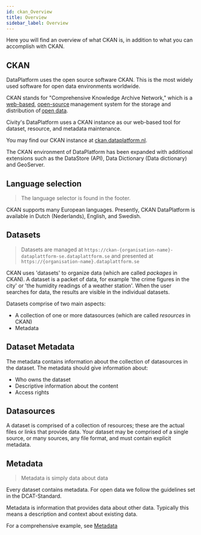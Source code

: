 ```yaml
---
id: ckan_Overview
title: Overview
sidebar_label: Overview
---
```


Here you will find an overview of what CKAN is, in addition to what you can accomplish with CKAN.

## CKAN 

DataPlatform uses the open source software CKAN. This is the most widely used software for open data environments worldwide.

CKAN stands for "Comprehensive Knowledge Archive Network," which is a <a href="https://en.wikipedia.org/wiki/Web_application" target="_blank">web-based</a>, <a href="https://en.wikipedia.org/wiki/Open-source_software" target="_blank">open-source</a> management system for the storage and distribution of <a href="https://en.wikipedia.org/wiki/Open_data" target="_blank">open data</a>. 

Civity's DataPlatform uses a CKAN instance as our web-based tool for dataset, resource, and metadata maintenance.  

You may find our CKAN instance at <a href="https://ckan.dataplatform.nl/" target="_blank">ckan.dataplatform.nl</a>.

The CKAN environment of DataPlatform has been expanded with additional extensions such as the DataStore (API), Data Dictionary (Data dictionary) and GeoServer.

## Language selection 
>The language selector is found in the footer. 

CKAN supports many European languages. Presently, CKAN DataPlatform is available in Dutch (Nederlands), English, and Swedish. 
 
## Datasets  
> Datasets are managed at `https://ckan-{organisation-name}-dataplattform-se.dataplattform.se` and presented at `https://{organisation-name}.dataplattform.se`

CKAN uses 'datasets' to organize data (which are called *packages* in CKAN). A dataset is a packet of data, for example 'the crime figures in the city' or 'the humidity readings of a weather station'. When the user searches for data, the results are visible in the individual datasets.

Datasets comprise of two main aspects: 
* A collection of one or more datasources (which are called *resources* in CKAN) 
* Metadata 

## Dataset Metadata 
The metadata contains information about the collection of datasources in the dataset. The metadata should give information about: 
* Who owns the dataset 
* Descriptive information about the content 
* Access rights 

## Datasources 
A dataset is comprised of a collection of resources; these are the actual files or links that provide data. Your dataset may be comprised of a single source, or many sources, any file format, and must contain explicit metadata. 

## Metadata 
> Metadata is simply data about data 

Every dataset contains metadata. For open data we follow the guidelines set in the DCAT-Standard. 

Metadata is information that provides data about other data. Typically this means a description and context about existing data. 

For a comprehensive example, see [Metadata](metadata_Metadata#metadata-example)